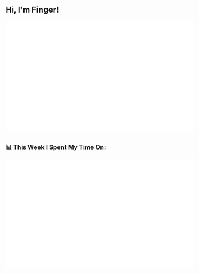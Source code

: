 <h2> Hi, I'm Finger!</h2>

<img align="right" src="https://raw.githubusercontent.com/spianmo/github-stats/master/generated/overview.svg#gh-light-mode-only">

<!-- <img align="right" height="160em" src="https://github-readme-stats-eight-theta.vercel.app/api/top-langs/?username=spianmo&layout=compact&langs_count=8&theme=algolia"/>	 -->
	
```go
package main

type Me struct {
	Name   string
	Job    string
	Code   string
	Skills string
}

func main() {
	me := &Me{
		Name:   "Finger",
		Job:    "Client-side Engineer",
		Code:   "Java, Kotlin, C#, Rust and C++ and Others",
		Skills: "Android, Security, Cross-platform client, NLP, CV, ASR ^o^",
	}
	_ = me
}
```


<h3>📊 This Week I Spent My Time On:</h3>
<img align='right' src="https://raw.githubusercontent.com/spianmo/github-stats/master/generated/languages.svg#gh-light-mode-only">

<!--START_SECTION:waka-->

```txt
Kotlin                 19 hrs 8 mins   ███████████████████░░░░░░   76.28 %
XML                    2 hrs 5 mins    ██░░░░░░░░░░░░░░░░░░░░░░░   08.35 %
Python                 57 mins         █░░░░░░░░░░░░░░░░░░░░░░░░   03.81 %
Java                   50 mins         █░░░░░░░░░░░░░░░░░░░░░░░░   03.38 %
Gradle                 35 mins         ▓░░░░░░░░░░░░░░░░░░░░░░░░   02.33 %
```

<!--END_SECTION:waka-->
